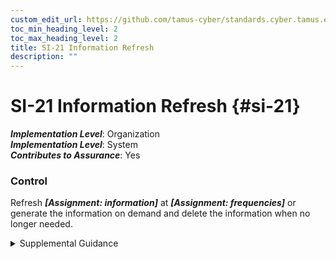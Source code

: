 ```yaml
---
custom_edit_url: https://github.com/tamus-cyber/standards.cyber.tamus.edu/tree/main/static/content/tamus.edu/TAMUS_profile.xml
toc_min_heading_level: 2
toc_max_heading_level: 2
title: SI-21 Information Refresh
description: ""
---
```


# SI-21 Information Refresh {#si-21}

_**Implementation Level**_: Organization\
_**Implementation Level**_: System\
_**Contributes to Assurance**_: Yes

### Control

Refresh _**[Assignment: information]**_ at _**[Assignment: frequencies]**_ or generate the information on demand and delete the information when no longer needed.

<details>
  <summary>Supplemental Guidance</summary>

Refresh _**[Assignment: information]**_ at _**[Assignment: frequencies]**_ or generate the information on demand and delete the information when no longer needed.

</details>

